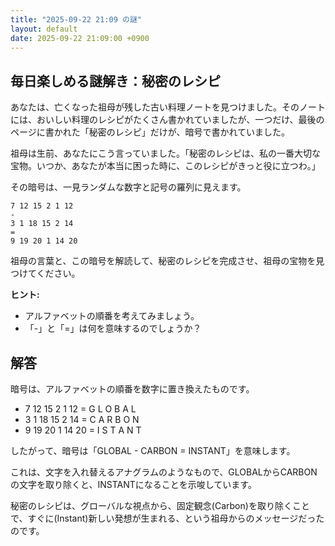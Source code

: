 ```yaml
---
title: "2025-09-22 21:09 の謎"
layout: default
date: 2025-09-22 21:09:00 +0900
---
```

## 毎日楽しめる謎解き：秘密のレシピ

あなたは、亡くなった祖母が残した古い料理ノートを見つけました。そのノートには、おいしい料理のレシピがたくさん書かれていましたが、一つだけ、最後のページに書かれた「秘密のレシピ」だけが、暗号で書かれていました。

祖母は生前、あなたにこう言っていました。「秘密のレシピは、私の一番大切な宝物。いつか、あなたが本当に困った時に、このレシピがきっと役に立つわ。」

その暗号は、一見ランダムな数字と記号の羅列に見えます。

```
7 12 15 2 1 12
-
3 1 18 15 2 14
=
9 19 20 1 14 20
```

祖母の言葉と、この暗号を解読して、秘密のレシピを完成させ、祖母の宝物を見つけてください。

**ヒント:**

*   アルファベットの順番を考えてみましょう。
*   「-」と「=」は何を意味するのでしょうか？

## 解答

暗号は、アルファベットの順番を数字に置き換えたものです。

*   7 12 15 2 1 12 = G L O B A L
*   3 1 18 15 2 14 = C A R B O N
*   9 19 20 1 14 20 = I S T A N T

したがって、暗号は「GLOBAL - CARBON = INSTANT」を意味します。

これは、文字を入れ替えるアナグラムのようなもので、GLOBALからCARBONの文字を取り除くと、INSTANTになることを示唆しています。

秘密のレシピは、グローバルな視点から、固定観念(Carbon)を取り除くことで、すぐに(Instant)新しい発想が生まれる、という祖母からのメッセージだったのです。
